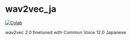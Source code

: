 # wav2vec_ja

[![Colab](https://colab.research.google.com/assets/colab-badge.svg)](https://colab.research.google.com/github/kaiidams/wav2vec2_ja/blob/main/wav2vec2_ja.ipynb)

wav2vec 2.0 finetuned with Common Voice 12.0 Japanese

